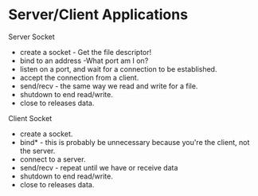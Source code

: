 # Server/Client Applications #

Server Socket
- create a socket - Get the file descriptor!
- bind to an address -What port am I on?
- listen on a port, and wait for a connection to be established.
- accept the connection from a client.
- send/recv - the same way we read and write for a file.
- shutdown to end read/write.
- close to releases data.

Client Socket
- create a socket.
- bind* - this is probably be unnecessary because you're the client, not the server.
- connect to a server.
- send/recv - repeat until we have or receive data
- shutdown to end read/write.
- close to releases data.


